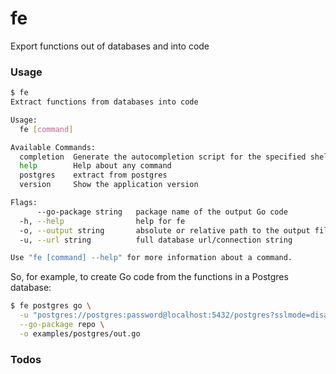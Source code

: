 # fe
Export functions out of databases and into code

### Usage

``` sh
$ fe
Extract functions from databases into code

Usage:
  fe [command]

Available Commands:
  completion  Generate the autocompletion script for the specified shell
  help        Help about any command
  postgres    extract from postgres
  version     Show the application version

Flags:
      --go-package string   package name of the output Go code
  -h, --help                help for fe
  -o, --output string       absolute or relative path to the output file
  -u, --url string          full database url/connection string

Use "fe [command] --help" for more information about a command.
```

So, for example, to create Go code from the functions in a Postgres database:
``` sh
$ fe postgres go \
  -u "postgres://postgres:password@localhost:5432/postgres?sslmode=disable" \
  --go-package repo \
  -o examples/postgres/out.go
```

### Todos
